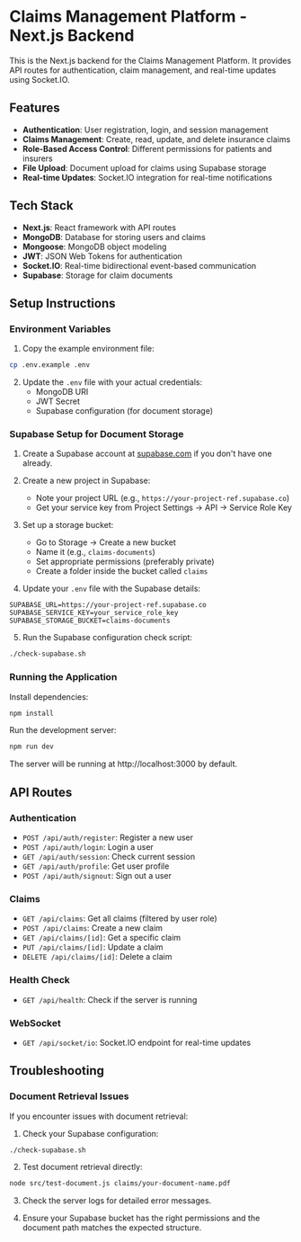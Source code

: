 # Claims Management Platform - Next.js Backend

This is the Next.js backend for the Claims Management Platform. It provides API routes for authentication, claim management, and real-time updates using Socket.IO.

## Features

- **Authentication**: User registration, login, and session management
- **Claims Management**: Create, read, update, and delete insurance claims
- **Role-Based Access Control**: Different permissions for patients and insurers
- **File Upload**: Document upload for claims using Supabase storage
- **Real-time Updates**: Socket.IO integration for real-time notifications

## Tech Stack

- **Next.js**: React framework with API routes
- **MongoDB**: Database for storing users and claims
- **Mongoose**: MongoDB object modeling
- **JWT**: JSON Web Tokens for authentication
- **Socket.IO**: Real-time bidirectional event-based communication
- **Supabase**: Storage for claim documents

## Setup Instructions

### Environment Variables

1. Copy the example environment file:
```bash
cp .env.example .env
```

2. Update the `.env` file with your actual credentials:
   - MongoDB URI
   - JWT Secret
   - Supabase configuration (for document storage)

### Supabase Setup for Document Storage

1. Create a Supabase account at [supabase.com](https://supabase.com/) if you don't have one already.

2. Create a new project in Supabase:
   - Note your project URL (e.g., `https://your-project-ref.supabase.co`)
   - Get your service key from Project Settings → API → Service Role Key

3. Set up a storage bucket:
   - Go to Storage → Create a new bucket
   - Name it (e.g., `claims-documents`)
   - Set appropriate permissions (preferably private)
   - Create a folder inside the bucket called `claims`

4. Update your `.env` file with the Supabase details:
```
SUPABASE_URL=https://your-project-ref.supabase.co
SUPABASE_SERVICE_KEY=your_service_role_key
SUPABASE_STORAGE_BUCKET=claims-documents
```

5. Run the Supabase configuration check script:
```bash
./check-supabase.sh
```

### Running the Application

Install dependencies:
```bash
npm install
```

Run the development server:
```bash
npm run dev
```

The server will be running at http://localhost:3000 by default.

## API Routes

### Authentication
- `POST /api/auth/register`: Register a new user
- `POST /api/auth/login`: Login a user
- `GET /api/auth/session`: Check current session
- `GET /api/auth/profile`: Get user profile
- `POST /api/auth/signout`: Sign out a user

### Claims
- `GET /api/claims`: Get all claims (filtered by user role)
- `POST /api/claims`: Create a new claim
- `GET /api/claims/[id]`: Get a specific claim
- `PUT /api/claims/[id]`: Update a claim
- `DELETE /api/claims/[id]`: Delete a claim

### Health Check
- `GET /api/health`: Check if the server is running

### WebSocket
- `GET /api/socket/io`: Socket.IO endpoint for real-time updates

## Troubleshooting

### Document Retrieval Issues

If you encounter issues with document retrieval:

1. Check your Supabase configuration:
```bash
./check-supabase.sh
```

2. Test document retrieval directly:
```bash
node src/test-document.js claims/your-document-name.pdf
```

3. Check the server logs for detailed error messages.

4. Ensure your Supabase bucket has the right permissions and the document path matches the expected structure.
